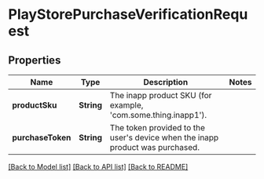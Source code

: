 # PlayStorePurchaseVerificationRequest

## Properties
Name | Type | Description | Notes
------------ | ------------- | ------------- | -------------
**productSku** | **String** | The inapp product SKU (for example, &#39;com.some.thing.inapp1&#39;). | 
**purchaseToken** | **String** | The token provided to the user&#39;s device when the inapp product was purchased. | 

[[Back to Model list]](../README.md#documentation-for-models) [[Back to API list]](../README.md#documentation-for-api-endpoints) [[Back to README]](../README.md)


